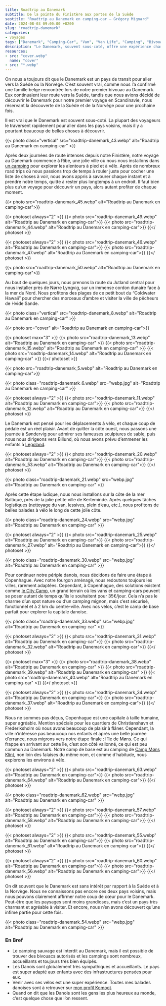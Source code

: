 ```yaml
---
title: Roadtrip au Danemark
subtitle: De la pointe du Finistère aux portes de la Suède
seotitle: "Roadtrip au Danemark en camping-car — Grégory Mignard"
date: 2024-08-03 09:00:00 +0200
slug: "roadtrip-danemark"
categories:
- voyages
tags: ["Danemark", "Camping-Car", "Van", "Van Life", "Camping", "Bivouac", "Scandinavie", "Legoland", "Ribe", "Copenhague", "Coldwater Hawaii", "Nørre Lyngvig", "Hvide Sande", "Søndervig", "île de Møns", "Møns Klint"]
description: "Le Danemark, souvent sous-coté, offre une expérience charmante et agréable. Idéal pour les familles et les cyclistes, c’est un pays accueillant avec de nombreuses belles découvertes."
resources:
- src: "cover.webp"
  name: "cover"
- src: "*.webp"
---
```


On nous a toujours dit que le Danemark est un pays de transit pour aller vers la Suède ou la Norvège. C’est souvent vrai, comme nous l’a confirmé une famille belge rencontrée lors de notre premier bivouac au Danemark. Eux continuaient leur route vers la Suède, tandis que nous avions décidé de découvrir le Danemark pour notre premier voyage en Scandinavie, nous réservant la découverte de la Suède et de la Norvège pour une prochaine fois.

Il est vrai que le Danemark est souvent sous-coté. La plupart des voyageurs le traversent rapidement pour aller dans les pays voisins, mais il y a pourtant beaucoup de belles choses à découvrir.

{{< photo class="vertical" src="roadtrip-danemark_43.webp" alt="Roadtrip au Danemark en camping-car" >}}

Après deux journées de route intenses depuis notre Finistère, notre voyage au Danemark commence à Ribe, une jolie ville où nous nous installons dans [un camping](https://ribecamping.dk) pour explorer les alentours à pied et à vélo. Après de nombreux road trips où nous passions trop de temps à rouler juste pour cocher une liste de choses à voir, nous avons appris à savourer chaque instant et à prendre notre temps, quitte à rester plus longtemps à un endroit. Il faut bien plus qu’un voyage pour découvrir un pays, alors autant profiter de chaque moment.

{{< photo src="roadtrip-danemark_45.webp" alt="Roadtrip au Danemark en camping-car">}}

{{< photoset always="2" >}}
{{< photo src="roadtrip-danemark_49.webp" alt="Roadtrip au Danemark en camping-car">}}
{{< photo src="roadtrip-danemark_44.webp" alt="Roadtrip au Danemark en camping-car">}}
{{</ photoset >}}

{{< photoset always="2" >}}
{{< photo src="roadtrip-danemark_46.webp" alt="Roadtrip au Danemark en camping-car">}}
{{< photo src="roadtrip-danemark_47.webp" alt="Roadtrip au Danemark en camping-car">}}
{{</ photoset >}}

{{< photo src="roadtrip-danemark_50.webp" alt="Roadtrip au Danemark en camping-car">}}

Au bout de quelques jours, nous prenons la route du Jutland central pour nous installer près de Nørre Lyngvig, sur un immense cordon dunaire face à la mer du Nord. Nous profitons des plages de ce petit bout du “Coldwater Hawaii” pour chercher des morceaux d’ambre et visiter la ville de pêcheurs de Hvide Sande.

{{< photo class="vertical" src="roadtrip-danemark_8.webp" alt="Roadtrip au Danemark en camping-car" >}}

{{< photo src="cover" alt="Roadtrip au Danemark en camping-car">}}

{{< photoset max="3" >}}
  {{< photo src="roadtrip-danemark_13.webp" alt="Roadtrip au Danemark en camping-car" >}}
  {{< photo src="roadtrip-danemark_15.webp" alt="Roadtrip au Danemark en camping-car" >}}
  {{< photo src="roadtrip-danemark_14.webp" alt="Roadtrip au Danemark en camping-car" >}}
{{</ photoset >}}

{{< photo src="roadtrip-danemark_5.webp" alt="Roadtrip au Danemark en camping-car">}}

{{< photo class="roadtrip-danemark_6.webp" src="webp.jpg" alt="Roadtrip au Danemark en camping-car" >}}

{{< photoset always="2" >}}
{{< photo src="roadtrip-danemark_11.webp" alt="Roadtrip au Danemark en camping-car">}}
{{< photo src="roadtrip-danemark_12.webp" alt="Roadtrip au Danemark en camping-car">}}
{{</ photoset >}}

Le Danemark est pensé pour les déplacements à vélo, et chaque coup de pédale est un réel plaisir. Avant de quitter la côte ouest, nous passons une journée à Søndervig pour admirer ses fameuses sculptures de sable, puis nous nous dirigeons vers Billund, où nous avons prévu d’emmener les enfants à [Legoland](https://www.legoland.dk).

{{< photoset always="2" >}}
{{< photo src="roadtrip-danemark_20.webp" alt="Roadtrip au Danemark en camping-car">}}
{{< photo src="roadtrip-danemark_53.webp" alt="Roadtrip au Danemark en camping-car">}}
{{</ photoset >}}

{{< photo class="roadtrip-danemark_21.webp" src="webp.jpg" alt="Roadtrip au Danemark en camping-car" >}}

Après cette étape ludique, nous nous installons sur la côte de la mer Baltique, près de la jolie petite ville de Kerteminde. Après quelques tâches logistiques (nettoyage du van, lessives, plein d’eau, etc.), nous profitons de belles balades à vélo le long de cette jolie côte.

{{< photo class="roadtrip-danemark_24.webp" src="webp.jpg" alt="Roadtrip au Danemark en camping-car" >}}

{{< photoset always="2" >}}
{{< photo src="roadtrip-danemark_25.webp" alt="Roadtrip au Danemark en camping-car">}}
{{< photo src="roadtrip-danemark_27.webp" alt="Roadtrip au Danemark en camping-car">}}
{{</ photoset >}}

{{< photo class="roadtrip-danemark_30.webp" src="webp.jpg" alt="Roadtrip au Danemark en camping-car" >}}

Pour continuer notre périple danois, nous décidons de faire une étape à Copenhague. Avec notre fourgon aménagé, nous redoutons toujours les villes, rarement adaptées. Cependant, à Copenhague, des solutions existent comme [le City Camp](https://www.citycamp.dk/francias), un grand terrain où les vans et camping-cars peuvent se poser autant de temps qu’ils le souhaitent pour 35€/jour. Cela n’a pas le charme d’un spot nature ou d’un camping mignon, mais c’est sécurisé, fonctionnel et à 2 km du centre-ville. Avec nos vélos, c’est le camp de base parfait pour explorer la capitale danoise.

{{< photo class="roadtrip-danemark_33.webp" src="webp.jpg" alt="Roadtrip au Danemark en camping-car" >}}

{{< photoset always="2" >}}
{{< photo src="roadtrip-danemark_31.webp" alt="Roadtrip au Danemark en camping-car">}}
{{< photo src="roadtrip-danemark_32.webp" alt="Roadtrip au Danemark en camping-car">}}
{{</ photoset >}}

{{< photoset max="3" >}}
  {{< photo src="roadtrip-danemark_38.webp" alt="Roadtrip au Danemark en camping-car" >}}
  {{< photo src="roadtrip-danemark_39.webp" alt="Roadtrip au Danemark en camping-car" >}}
  {{< photo src="roadtrip-danemark_40.webp" alt="Roadtrip au Danemark en camping-car" >}}
{{</ photoset >}}

{{< photoset always="2" >}}
{{< photo src="roadtrip-danemark_34.webp" alt="Roadtrip au Danemark en camping-car">}}
{{< photo src="roadtrip-danemark_37.webp" alt="Roadtrip au Danemark en camping-car">}}
{{</ photoset >}}

Nous ne sommes pas déçus, Copenhague est une capitale à taille humaine, super agréable. Mention spéciale pour les quartiers de Christianshavn et Frederiksholm où nous avons beaucoup de plaisir à flâner. Cependant, la ville n’intéresse pas beaucoup nos enfants et après une belle journée d’errance, nous migrons vers notre étape finale : l’île de Møns. Ce qui frappe en arrivant sur cette île, c’est son côté vallonné, ce qui est peu commun au Danemark. Notre camp de base est au camping de [Camp Møns Klint](https://campmoensklint.dk/), non loin des falaises du même nom, et comme d’habitude, nous explorons les environs à vélo.

{{< photoset always="2" >}}
{{< photo src="roadtrip-danemark_63.webp" alt="Roadtrip au Danemark en camping-car">}}
{{< photo src="roadtrip-danemark_64.webp" alt="Roadtrip au Danemark en camping-car">}}
{{</ photoset >}}

{{< photo class="roadtrip-danemark_62.webp" src="webp.jpg" alt="Roadtrip au Danemark en camping-car" >}}

{{< photoset always="2" >}}
{{< photo src="roadtrip-danemark_57.webp" alt="Roadtrip au Danemark en camping-car">}}
{{< photo src="roadtrip-danemark_58.webp" alt="Roadtrip au Danemark en camping-car">}}
{{</ photoset >}}

{{< photoset always="2" >}}
{{< photo src="roadtrip-danemark_55.webp" alt="Roadtrip au Danemark en camping-car">}}
{{< photo src="roadtrip-danemark_61.webp" alt="Roadtrip au Danemark en camping-car">}}
{{</ photoset >}}

{{< photoset always="2" >}}
{{< photo src="roadtrip-danemark_60.webp" alt="Roadtrip au Danemark en camping-car">}}
{{< photo src="roadtrip-danemark_56.webp" alt="Roadtrip au Danemark en camping-car">}}
{{</ photoset >}}

On dit souvent que le Danemark est sans intérêt par rapport à la Suède et à la Norvège. Nous ne connaissons pas encore ces deux pays voisins, mais nous pouvons clairement affirmer notre coup de cœur pour le Danemark. Peut-être que les paysages sont moins grandioses, mais c’est un pays très charmant et agréable à visiter. Et encore, nous n’en avons découvert qu’une infime partie pour cette fois.

{{< photo class="roadtrip-danemark_54.webp" src="webp.jpg" alt="Roadtrip au Danemark en camping-car" >}}

### En Bref

* Le camping sauvage est interdit au Danemark, mais il est possible de trouver des bivouacs autorisés et les campings sont nombreux, accueillants et toujours très bien équipés.
* Les Danois sont globalement très sympathiques et accueillants. Le pays est super adapté aux enfants avec des infrastructures pensées pour eux.
* Venir avec ses vélos est une super expérience. Toutes mes balades danoises sont à retrouver sur [mon profil Komoot](https://www.komoot.com/fr-fr/user/874728467806).
* Quand on dit que les Danois sont les gens les plus heureux au monde, c’est quelque chose que l’on ressent.